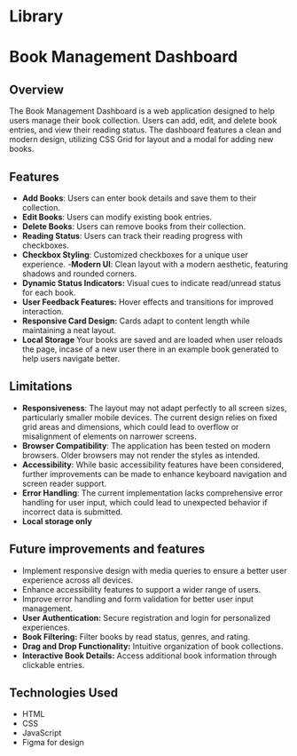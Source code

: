 # Library

# Book Management Dashboard

## Overview
The Book Management Dashboard is a web application designed to help users manage their book collection. Users can add, edit, and delete book entries, and view their reading status. The dashboard features a clean and modern design, utilizing CSS Grid for layout and a modal for adding new books.

## Features
- **Add Books**: Users can enter book details and save them to their collection.
- **Edit Books**: Users can modify existing book entries.
- **Delete Books**: Users can remove books from their collection.
- **Reading Status**: Users can track their reading progress with checkboxes.
- **Checkbox Styling**: Customized checkboxes for a unique user experience.
-**Modern UI**: Clean layout with a modern aesthetic, featuring shadows and rounded corners.
- **Dynamic Status Indicators:** Visual cues to indicate read/unread status for each book.
- **User Feedback Features:** Hover effects and transitions for improved interaction.
- **Responsive Card Design:** Cards adapt to content length while maintaining a neat layout.
- **Local Storage** Your books are saved and are loaded when user reloads the page, incase of a new user there in an example book generated to help users navigate better.


## Limitations
- **Responsiveness**: The layout may not adapt perfectly to all screen sizes, particularly smaller mobile devices. The current design relies on fixed grid areas and dimensions, which could lead to overflow or misalignment of elements on narrower screens.
- **Browser Compatibility**: The application has been tested on modern browsers. Older browsers may not render the styles as intended.
- **Accessibility**: While basic accessibility features have been considered, further improvements can be made to enhance keyboard navigation and screen reader support.
- **Error Handling**: The current implementation lacks comprehensive error handling for user input, which could lead to unexpected behavior if incorrect data is submitted.
- **Local storage only**

## Future improvements and features 
- Implement responsive design with media queries to ensure a better user experience across all devices.
- Enhance accessibility features to support a wider range of users.
- Improve error handling and form validation for better user input management.
- **User Authentication:** Secure registration and login for personalized experiences.
- **Book Filtering:** Filter books by read status, genres, and rating.
- **Drag and Drop Functionality:** Intuitive organization of book collections.
- **Interactive Book Details:** Access additional book information through clickable entries.

## Technologies Used
- HTML
- CSS
- JavaScript
- Figma for design

